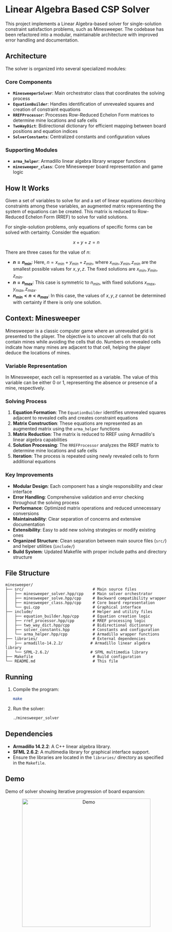 # Linear Algebra Based CSP Solver

This project implements a Linear Algebra-based solver for single-solution constraint satisfaction problems, such as Minesweeper. The codebase has been refactored into a modular, maintainable architecture with improved error handling and documentation.

## Architecture

The solver is organized into several specialized modules:

### Core Components

- **`MinesweeperSolver`**: Main orchestrator class that coordinates the solving process
- **`EquationBuilder`**: Handles identification of unrevealed squares and creation of constraint equations
- **`RREFProcessor`**: Processes Row-Reduced Echelon Form matrices to determine mine locations and safe cells
- **`TwoWayDict`**: Bidirectional dictionary for efficient mapping between board positions and equation indices
- **`SolverConstants`**: Centralized constants and configuration values

### Supporting Modules

- **`arma_helper`**: Armadillo linear algebra library wrapper functions
- **`minesweeper_class`**: Core Minesweeper board representation and game logic

## How It Works

Given a set of variables to solve for and a set of linear equations describing constraints among these variables, an augmented matrix representing the system of equations can be created. This matrix is reduced to Row-Reduced Echelon Form (RREF) to solve for valid solutions.

For single-solution problems, only equations of specific forms can be solved with certainty. Consider the equation:

$$x + y + z = n$$

There are three cases for the value of $n$:

* **$n = n_{min}$**: Here, $n = x_{min} + y_{min} + z_{min}$, where $x_{min}, y_{min}, z_{min}$ are the smallest possible values for $x, y, z$. The fixed solutions are $x_{min}, y_{min}, z_{min}$.
* **$n = n_{max}$**: This case is symmetric to $n_{min}$, with fixed solutions $x_{max}, y_{max}, z_{max}$.
* **$n_{min} < n < n_{max}$**: In this case, the values of $x, y, z$ cannot be determined with certainty if there is only one solution.

## Context: Minesweeper

Minesweeper is a classic computer game where an unrevealed grid is presented to the player. The objective is to uncover all cells that do not contain mines while avoiding the cells that do. Numbers on revealed cells indicate how many mines are adjacent to that cell, helping the player deduce the locations of mines.

### Variable Representation

In Minesweeper, each cell is represented as a variable. The value of this variable can be either 0 or 1, representing the absence or presence of a mine, respectively.

### Solving Process

1. **Equation Formation**: The `EquationBuilder` identifies unrevealed squares adjacent to revealed cells and creates constraint equations
2. **Matrix Construction**: These equations are represented as an augmented matrix using the `arma_helper` functions
3. **Matrix Reduction**: The matrix is reduced to RREF using Armadillo's linear algebra capabilities
4. **Solution Processing**: The `RREFProcessor` analyzes the RREF matrix to determine mine locations and safe cells
5. **Iteration**: The process is repeated using newly revealed cells to form additional equations

### Key Improvements

- **Modular Design**: Each component has a single responsibility and clear interface
- **Error Handling**: Comprehensive validation and error checking throughout the solving process
- **Performance**: Optimized matrix operations and reduced unnecessary conversions
- **Maintainability**: Clear separation of concerns and extensive documentation
- **Extensibility**: Easy to add new solving strategies or modify existing ones
- **Organized Structure**: Clean separation between main source files (`src/`) and helper utilities (`include/`)
- **Build System**: Updated Makefile with proper include paths and directory structure

## File Structure

```
minesweeper/
├── src/                              # Main source files
│   ├── minesweeper_solver.hpp/cpp    # Main solver orchestrator
│   ├── minesweeper_solve.hpp/cpp     # Backward compatibility wrapper
│   ├── minesweeper_class.hpp/cpp     # Core board representation
│   └── gui.cpp                       # Graphical interface
├── include/                          # Helper and utility files
│   ├── equation_builder.hpp/cpp      # Equation creation logic
│   ├── rref_processor.hpp/cpp        # RREF processing logic
│   ├── two_way_dict.hpp/cpp          # Bidirectional dictionary
│   ├── solver_constants.hpp          # Constants and configuration
│   └── arma_helper.hpp/cpp           # Armadillo wrapper functions
├── libraries/                        # External dependencies
│   ├── armadillo-14.2.2/            # Armadillo linear algebra library
│   └── SFML-2.6.2/                  # SFML multimedia library
├── Makefile                          # Build configuration
└── README.md                         # This file
```

## Running

1. Compile the program:
   ```bash
   make
   ```
2. Run the solver:
   ```bash
   ./minesweeper_solver
   ```

## Dependencies

- **Armadillo 14.2.2**: A C++ linear algebra library.
- **SFML 2.6.2**: A multimedia library for graphical interface support.
- Ensure the libraries are located in the `libraries/` directory as specified in the `Makefile`.

## Demo
Demo of solver showing iterative progression of board expansion:
<p align="center">
  <img src="https://github.com/user-attachments/assets/76b2934a-f0e4-4318-90e7-452c38a98372" alt="Demo" width="400">
</p>
